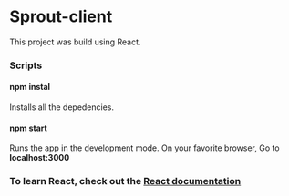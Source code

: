 # Sprout-client

This project was build using React.

### Scripts

#### npm instal

Installs all the depedencies.

#### npm start

Runs the app in the development mode.
On your favorite browser, Go to **localhost:3000**

### To learn React, check out the [React documentation](https://reactjs.org/docs/getting-started.html)
